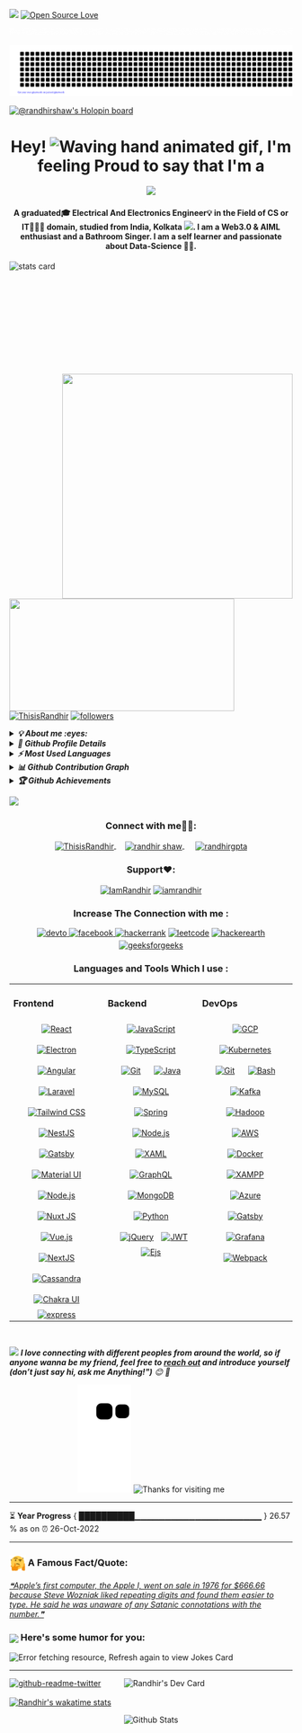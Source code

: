 ![](https://komarev.com/ghpvc/?username=randhirshaw&style=plastic)
[![Open Source Love](https://badges.frapsoft.com/os/v2/open-source.svg?v=103)](https://github.com/randhirshaw)

![Hello](Hello.gif)
<p align="center"> <img src="gitartwork.svg"> </p>

[![@randhirshaw's Holopin board](https://holopin.me/randhirshaw)](https://holopin.io/@randhirshaw)

<h1 align="center"> Hey! <img src="https://raw.githubusercontent.com/nixin72/nixin72/master/wave.gif" alt="Waving hand animated gif" height="45" width="45" />, I'm feeling Proud to say that I'm a
</h1>

<p align="center"> <img src="https://readme-typing-svg.herokuapp.com/?lines=Java%20Full%20Stack%20Developer;And%20Self%20taught%20Python%20Programmer&center=true&width=500&height=50"> </p>

<h4 align="center"> A graduated🎓 Electrical And Electronics Engineer💡 in the Field of CS or IT👨🏽‍💻 domain, studied from India, Kolkata <img src="https://media3.giphy.com/media/9Gnbm29r7ftUA/giphy.gif?cid=ecf05e47fukjq9m5qmytezvwv70g5n3tafh00x32klperzza&rid=giphy.gif&ct=g" width="45">. I am a Web3.0 & AIML enthusiast and a Bathroom Singer. I am a self learner and passionate about Data-Science 🤖👾. </h4>

<p> <a href="https://github.com/randhirshaw">
<img align= "left" alt= "stats card" height="200px" width="400" src="https://github-readme-streak-stats.herokuapp.com/?user=randhirshaw&theme=radical"> </a> <img align="right" height="400" width="410" src="https://media.giphy.com/media/H9ZY4hmRUV9gDN8npb/giphy.gif"> 
<img align= "left" height="200px" width="400" src="https://github-readme-stats.vercel.app/api?username=randhirshaw&count_private=true&theme=radical&show_icons=true">
</p>

<p align="left"> <a href="https://x.com/ThisisRandhir" target="blank"> <img title="Follow me on X" src="https://img.shields.io/twitter/follow/ThisisRandhir?logo=twitter&style=for-the-badge" alt="ThisisRandhir" /></a> 
<a href="https://github.com/randhirshaw"> <img alt="followers" title="Follow me on Github" src="https://img.shields.io/github/followers/randhirshaw?color=236ad3&labelColor=1155ba&style=for-the-badge&logo=github&label=Follow" /></a>
</p>

<details>        <summary><i><b>💡 About me :eyes:</b></i></summary>
         
- 🔭 I’m currently working on Myself😎👻
- 🌱 I’m currently learning Data Structures & Algorithms.
- 💬 Ask me about: tech, memes, webseries
- 🥅 2022 Goals: Contribute more to Open Source projects
- 👯 I’m looking to collaborate with new project ideas
- 📫 How to reach me **randhirshaw10@gmail.com**🔝
- 😄 Pronouns: he/him
- ⚡ Fun fact - **I think that I can sing well XD 😂!** 
</details>
<details>         <summary><i><b>🔎 Github Profile Details</b></i></summary>
<p align="center"><img height="180em" src="https://github-profile-summary-cards.vercel.app/api/cards/profile-details?username=randhirshaw&theme=monokai" alt="randhirshaw" align = "center"/></p>
</details>
<details>         <summary><i><b>⚡ Most Used Languages</b></i></summary>
<p align="center"><img height="170em" src="https://github-readme-stats.vercel.app/api/top-langs?username=randhirshaw&count_private=true&layout=compact&theme=radical&show_icons=true" alt="randhirshaw" align = "center"/></p>
<b>Note:</b> Top languages is only a metric of the language's of my public code and doesn't reflect experience or skill level.
</details>
<details>         <summary><i><b>📊 Github Contribution Graph</b></i></summary>
<p align="center"> <a href="https://github.com/randhirshaw/github-readme-activity-graph"><img alt="Randhir's Activity Graph" src="https://activity-graph.herokuapp.com/graph?username=randhirshaw&bg_color=0D1117&color=5BCDEC&line=5BCDEC&point=FFFFFF&hide_border=true" /> </a></p>
</details>
<details>         <summary><i><b>🏆 Github Achievements</b></i></summary>
<p align="center"> <a href="https://github.com/randhirshaw"><img src="https://github-profile-trophy.vercel.app/?username=randhirshaw&margin-w=5&theme=radical" alt="randhirshaw" /></a> </p>
</details>

<a><img src="https://user-images.githubusercontent.com/73097560/115834477-dbab4500-a447-11eb-908a-139a6edaec5c.gif"></a>

<h3 align="center">Connect with me🤗🤝:</h3>

<p align="center">
<a href="https://twitter.com/ThisisRandhir" target="blank"> <img align="center" src="https://img.icons8.com/cute-clipart/64/000000/twitter.png" alt="ThisisRandhir" height="50" width="50" /> </a> &nbsp;&nbsp;&nbsp; 
<a href="https://www.linkedin.com/in/randhirshaw/" target="blank"> <img align="center" src="https://img.icons8.com/cute-clipart/64/000000/linkedin.png" alt="randhir shaw" height="50" width="50" /> </a>&nbsp;&nbsp;&nbsp;&nbsp;
<a href="https://instagram.com/randhirgpta" target="blank"> <img align="center" src="https://img.icons8.com/cute-clipart/64/000000/instagram-new.png" alt="randhirgpta" height="50" width="50" /></a>
</p>

<h3 align="center">Support❤️:</h3>
<p align="center">
<a href="https://www.buymeacoffee.com/IamRandhir"> <img align="center" src="https://cdn.buymeacoffee.com/buttons/v2/default-yellow.png" height="50" width="210" alt="IamRandhir" /></a>
<a href="https://ko-fi.com/iamrandhir"> <img align="center" src="https://cdn.ko-fi.com/cdn/kofi3.png?v=3" height="50" width="210" alt="iamrandhir" /> </a>
</p>

<h3 align="center">Increase The Connection with me :</h3>
<!-- Badges template - https://github.com/badges/shields -->
<p align="center">
<a href="https://dev.to/randhirshaw" target="_blank">
<img src=https://img.shields.io/badge/dev.to-%2308090A.svg?&style=for-the-badge&logo=dev.to&logoColor=white alt=devto style="margin-bottom: 5px;" />
</a>
<a href="https://www.facebook.com/IamRandhir" target="_blank">
<img src=https://img.shields.io/badge/facebook-%232E87FB.svg?&style=for-the-badge&logo=facebook&logoColor=white alt=facebook style="margin-bottom: 5px;" />
</a>
<a href="https://www.hackerrank.com/iamrandhir"><img alt="hackerrank" title="hackerrank" src="https://img.shields.io/badge/-hackerrank-0ec950?style=for-the-badge&logo=hackerrank&logoColor=white" /></a>       
<a href="https://www.leetcode.com/randhirshaw" target="_blank">
<img alt="leetcode" title="Leetcode" src="https://img.shields.io/badge/-Leetcode-%23000000.svg?style=for-the-badge&logo=leetcode&logoColor=white"/></a> 
<a href="https://www.hackerearth.com/@ThisisRandhir"><img alt="hackerearth" title="hackerearth" src="https://img.shields.io/badge/-hackerearth-935F31?style=for-the-badge&logo=hackerearth&logoColor=white" /></a>
<a href="https://auth.geeksforgeeks.org/user/randhirshaw/profile"><img alt="geeksforgeeks" title="geeksforgeeks" src="https://img.shields.io/badge/-geeksforgeeks-%2324292e.svg?style=for-the-badge&logo=geeksforgeeks&logoColor=white"/></a>
</p>

<h3 align="center">Languages and Tools Which I use :</h3>

<table><tr><td valign="top" width="33%">



### Frontend  
<div align="center">  
<a href="https://reactjs.org/" target="_blank"><img style="margin: 10px" src="https://profilinator.rishav.dev/skills-assets/react-original-wordmark.svg" alt="React" height="50" /></a>  
<a href="https://www.electronjs.org/" target="_blank"><img style="margin: 10px" src="https://profilinator.rishav.dev/skills-assets/electron-original.svg" alt="Electron" height="50" /></a>  
<a href="https://angular.io/" target="_blank"><img style="margin: 10px" src="https://profilinator.rishav.dev/skills-assets/angularjs-original.svg" alt="Angular" height="50" /></a>  
<a href="https://laravel.com/" target="_blank"><img style="margin: 10px" src="https://profilinator.rishav.dev/skills-assets/laravel-plain-wordmark.svg" alt="Laravel" height="50" /></a>  
<a href="https://www.tailwindcss.com/" target="_blank"><img style="margin: 10px" src="https://profilinator.rishav.dev/skills-assets/tailwindcss.svg" alt="Tailwind CSS" height="50" /></a>  
<a href="https://nestjs.com/" target="_blank"><img style="margin: 10px" src="https://profilinator.rishav.dev/skills-assets/nestjs.svg" alt="NestJS" height="50" /></a>  
<a href="https://www.gatsbyjs.com/" target="_blank"><img style="margin: 10px" src="https://profilinator.rishav.dev/skills-assets/gatsby.png" alt="Gatsby" height="50" /></a>  
<a href="https://mui.com/" target="_blank"><img style="margin: 10px" src="https://profilinator.rishav.dev/skills-assets/mui.png" alt="Material UI" height="50" /></a>  
<a href="https://nodejs.org/" target="_blank"><img style="margin: 10px" src="https://profilinator.rishav.dev/skills-assets/nodejs-original-wordmark.svg" alt="Node.js" height="50" /></a>  
<a href="https://nuxtjs.org/" target="_blank"><img style="margin: 10px" src="https://profilinator.rishav.dev/skills-assets/nuxt.png" alt="Nuxt JS" height="50" /></a>  
<a href="https://vuejs.org/" target="_blank"><img style="margin: 10px" src="https://profilinator.rishav.dev/skills-assets/vuejs-original-wordmark.svg" alt="Vue.js" height="50" /></a>  
<a href="https://nextjs.org/" target="_blank"><img style="margin: 10px" src="https://profilinator.rishav.dev/skills-assets/nextjs.png" alt="NextJS" height="50" /></a>  
<a href="https://cassandra.apache.org/_/index.html" target="_blank"><img style="margin: 10px" src="https://profilinator.rishav.dev/skills-assets/apache_cassandra-icon.svg" alt="Cassandra" height="50" /></a>  
<a href="https://chakra-ui.com/" target="_blank"><img style="margin: 10px" src="https://profilinator.rishav.dev/skills-assets/chakraui.png" alt="Chakra UI" height="50" /></a>  
<a href="https://expressjs.com" target="_blank" title ="Express.js"> <img src="https://cdn.buttercms.com/8am8PZECScDawQa33Lv2" alt="express" width="50" height="50" /> </a>
         
</div>

</td><td valign="top" width="33%">



### Backend  
<div align="center">  
<a href="https://www.javascript.com/" target="_blank"><img style="margin: 10px" src="https://profilinator.rishav.dev/skills-assets/javascript-original.svg" alt="JavaScript" height="50" /></a>  
<a href="https://www.typescriptlang.org/" target="_blank"><img style="margin: 10px" src="https://profilinator.rishav.dev/skills-assets/typescript-original.svg" alt="TypeScript" height="50" /></a>   
<a href="https://github.com/" target="_blank"><img style="margin: 10px" src="https://profilinator.rishav.dev/skills-assets/git-scm-icon.svg" alt="Git" height="50" /></a>  
<a href="https://www.java.com/" target="_blank"><img style="margin: 10px" src="https://profilinator.rishav.dev/skills-assets/java-original-wordmark.svg" alt="Java" height="50" /></a>  
<a href="https://www.mysql.com/" target="_blank"><img style="margin: 10px" src="https://profilinator.rishav.dev/skills-assets/mysql-original-wordmark.svg" alt="MySQL" height="50" /></a>  
<a href="https://docs.spring.io/spring-framework/docs/3.0.x/reference/expressions.html#:~:text=The%20Spring%20Expression%20Language%20(SpEL,and%20basic%20string%20templating%20functionality." target="_blank"><img style="margin: 10px" src="https://profilinator.rishav.dev/skills-assets/springio-icon.svg" alt="Spring" height="50" /></a>  
<a href="https://nodejs.org/" target="_blank"><img style="margin: 10px" src="https://profilinator.rishav.dev/skills-assets/nodejs-original-wordmark.svg" alt="Node.js" height="50" /></a>  
<a href="https://docs.microsoft.com/en-us/dotnet/desktop/wpf/xaml/" target="_blank"><img style="margin: 10px" src="https://profilinator.rishav.dev/skills-assets/xaml.png" alt="XAML" height="50" /></a>  
<a href="https://graphql.org/" target="_blank"><img style="margin: 10px" src="https://profilinator.rishav.dev/skills-assets/graphql.png" alt="GraphQL" height="50" /></a>  
<a href="https://www.mongodb.com/" target="_blank"><img style="margin: 10px" src="https://profilinator.rishav.dev/skills-assets/mongodb-original-wordmark.svg" alt="MongoDB" height="50" /></a>  
<a href="https://www.python.org/" target="_blank"><img style="margin: 10px" src="https://profilinator.rishav.dev/skills-assets/python-original.svg" alt="Python" height="50" /></a>  
<a href="https://jquery.com/" target="_blank"><img style="margin: 10px" src="https://profilinator.rishav.dev/skills-assets/jquery.png" alt="jQuery" height="50" /></a> 
<a href="https://jwt.io/" target="_blank" title ="JWT"> <img src="https://jwt.io/img/pic_logo.svg" alt="JWT" width="50" height="50" /> </a>
<a href="https://ejs.co/" target="_blank" title ="EJS"> <img src="https://cdn.icon-icons.com/icons2/2107/PNG/512/file_type_ejs_icon_130626.png" alt="Ejs" width="50"  height="50" /> </a>
</div>
      

</td><td valign="top" width="33%">



### DevOps  
<div align="center">  
<a href="https://cloud.google.com/" target="_blank"><img style="margin: 10px" src="https://profilinator.rishav.dev/skills-assets/google_cloud-icon.svg" alt="GCP" height="50" /></a>  
<a href="https://kubernetes.io/" target="_blank"><img style="margin: 10px" src="https://profilinator.rishav.dev/skills-assets/kubernetes-icon.svg" alt="Kubernetes" height="50" /></a>  
<a href="https://github.com/" target="_blank"><img style="margin: 10px" src="https://profilinator.rishav.dev/skills-assets/git-scm-icon.svg" alt="Git" height="50" /></a>  
<a href="https://www.gnu.org/software/bash/" target="_blank"><img style="margin: 10px" src="https://profilinator.rishav.dev/skills-assets/gnu_bash-icon.svg" alt="Bash" height="50" /></a>  
<a href="https://kafka.apache.org/" target="_blank"><img style="margin: 10px" src="https://profilinator.rishav.dev/skills-assets/apache_kafka-icon.svg" alt="Kafka" height="50" /></a>  
<a href="https://hadoop.apache.org/" target="_blank"><img style="margin: 10px" src="https://profilinator.rishav.dev/skills-assets/apache_hadoop-icon.svg" alt="Hadoop" height="50" /></a>  
<a href="https://aws.amazon.com/" target="_blank"><img style="margin: 10px" src="https://profilinator.rishav.dev/skills-assets/amazonwebservices-original-wordmark.svg" alt="AWS" height="50" /></a>  
<a href="https://www.docker.com/" target="_blank"><img style="margin: 10px" src="https://profilinator.rishav.dev/skills-assets/docker-original-wordmark.svg" alt="Docker" height="50" /></a>  
<a href="https://www.apachefriends.org/" target="_blank"><img style="margin: 10px" src="https://profilinator.rishav.dev/skills-assets/xampp.png" alt="XAMPP" height="50" /></a>  
<a href="https://azure.microsoft.com/en-in/" target="_blank"><img style="margin: 10px" src="https://profilinator.rishav.dev/skills-assets/microsoft_azure-icon.svg" alt="Azure" height="50" /></a>  
<a href="https://www.gatsbyjs.com/" target="_blank"><img style="margin: 10px" src="https://profilinator.rishav.dev/skills-assets/gatsby.png" alt="Gatsby" height="50" /></a>  
<a href="https://grafana.com/" target="_blank"><img style="margin: 10px" src="https://profilinator.rishav.dev/skills-assets/grafana.png" alt="Grafana" height="50" /></a>  
<a href="https://webpack.js.org/" target="_blank"><img style="margin: 10px" src="https://profilinator.rishav.dev/skills-assets/webpack-original.svg" alt="Webpack" height="50" /></a>  
</div>

</td></tr></table>  

<br/>  


<img src="https://media.giphy.com/media/LnQjpWaON8nhr21vNW/giphy.gif" width="60"> <em><b>I love connecting with different peoples from around the world, so if anyone wanna be my friend, feel free to [reach out](https://www.linkedin.com/in/randhirshaw/) and introduce yourself (don’t just say hi, ask me Anything!")</b> 😊 💜</em>
<p align="center"> <img src="https://github.com/randhirshaw/randhirshaw/raw/output/github-contribution-grid-snake.svg" alt="snake">
<img height="120" alt="Thanks for visiting me" width="100%" src="https://raw.githubusercontent.com/BrunnerLivio/brunnerlivio/master/images/marquee.svg" />
</p>

---
<!--START_SECTION:waka-->



<!--END_SECTION:waka-->

⏳ **Year Progress** { ██████████▁▁▁▁▁▁▁▁▁▁▁▁▁▁▁▁▁▁▁▁▁ } 26.57 % as on ⏰ 26-Oct-2022

---

### <img align="center" width="29px" src="fact.gif"> A Famous Fact/Quote:
<a href="https://github.com/marketplace/actions/quote-readme">
<!--STARTS_HERE_QUOTE_README-->
<i>❝Apple’s first computer, the Apple I, went on sale in 1976 for $666.66 because Steve Wozniak liked repeating digits and found them easier to type. He said he was unaware of any Satanic connotations with the number.❞</i>
<!--ENDS_HERE_QUOTE_README-->
</a>

### <img align ='center' src='https://media2.giphy.com/media/UQDSBzfyiBKvgFcSTw/giphy.gif?cid=ecf05e47p3cd513axbek3f56ti3jzizq8hincw20jauyyfyw&rid=giphy.gif' width ='29px'> Here's some humor for you:
<img src="https://readme-jokes.vercel.app/api" alt="Error fetching resource, Refresh again to view Jokes Card" />

---
<!-- <a href="https://app.daily.dev/randhirshaw"><img align="right" src="https://github.com/randhirshaw/randhirshaw/blob/master/devcard.svg" width="300" alt="Randhir's Dev Card"/></a> -->
<a href="https://app.daily.dev/randhirshaw"><img align="right" src="https://api.daily.dev/devcards/014fa0c02f094c3caac5818f8532a470.png?r=f6e" width="300" alt="Randhir's Dev Card"/></a>

[![github-readme-twitter](https://github-readme-twitter.gazf.vercel.app/api?id=ThisisRandhir&layout=wide)](https://github.com/ThisisRandhir/github-readme-twitter)
<br/>   
[![Randhir's wakatime stats](https://github-readme-stats.vercel.app/api/wakatime?username=IamRandhir)](https://github.com/randhirshaw/github-readme-stats)

<p align="center">
        <img src="https://raw.githubusercontent.com/bornmay/bornmay/Update/svg/Bottom.svg" alt="Github Stats" />
</p>
<!---
<a href="https://github.com/randhirshaw/randhirshaw/issues/2#issuecomment-new"><img src="images/guestbook.svg"></a> 

<div align="center"><img src="https://randhirshaw.github.io/static/images/spotify-readme-example.svg" /></div>  
<br/>  
<div align="center">
<img src="https://komarev.com/ghpvc/?username=randhirshaw&&style=flat-square" align="center" />
</div>  
<br/>  
<div align="center">
            <a href="https://www.buymeacoffee.com/rishavanand" target="_blank" style="display: inline-block;">
                <img src="https://img.shields.io/badge/Donate-Buy%20Me%20A%20Coffee-orange.svg?style=flat-square" align="center" />
            </a></div>
<div align="center">
<img src="https://randhirshaw.github.io/static/images/greetings.gif" align="center" style="width: 100%" />
</div>
